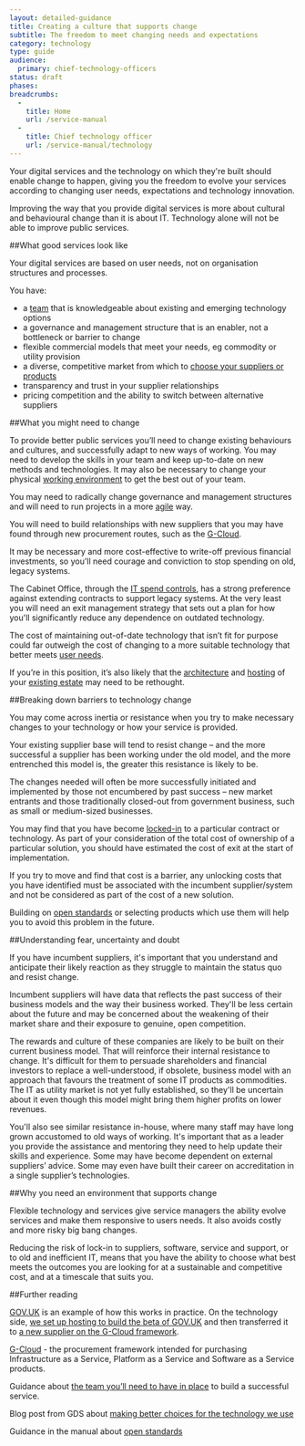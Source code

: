 ```yaml
---
layout: detailed-guidance
title: Creating a culture that supports change
subtitle: The freedom to meet changing needs and expectations
category: technology
type: guide
audience:
  primary: chief-technology-officers
status: draft
phases:
breadcrumbs:
  -
    title: Home
    url: /service-manual
  -
    title: Chief technology officer
    url: /service-manual/technology
---
```


Your digital services and the technology on which they're built should enable change to happen, giving you the freedom to evolve your services according to changing user needs, expectations and technology innovation.

Improving the way that you provide digital services is more about cultural and behavioural change than it is about IT. Technology alone will not be able to improve public services.

##What good services look like

Your digital services are based on user needs, not on organisation structures and processes.

You have:

* a [team](/service-manual/the-team) that is knowledgeable about existing and emerging technology options
* a governance and management structure that is an enabler, not a bottleneck or barrier to change
* flexible commercial models that meet your needs, eg commodity or utility provision
* a diverse, competitive market from which to [choose your suppliers or products](/service-manual/making-software/choosing-technology.html)
* transparency and trust in your supplier relationships
* pricing competition and the ability to switch between alternative suppliers

##What you might need to change

To provide better public services you’ll need to change existing behaviours and cultures, and successfully adapt to new ways of working. You may need to develop the skills in your team and keep up-to-date on new methods and technologies. It may also be necessary to change your physical [working environment](/service-manual/the-team/working-environment.html) to get the best out of your team.

You may need to radically change governance and management structures and will need to run projects in a more [agile](/service-manual/agile/index.html) way.

You will need to build relationships with new suppliers that you may have found through new procurement routes, such as the [G-Cloud](http://gcloud.civilservice.gov.uk/).

It may be necessary and more cost-effective to write-off previous financial investments, so you'll need courage and conviction to stop spending on old, legacy systems.

The Cabinet Office, through the [IT spend controls](/service-manual/technology/spending-controls.html), has a strong preference against extending contracts to support legacy systems. At the very least you will need an exit management strategy that sets out a plan for how you'll significantly reduce any dependence on outdated technology.

The cost of maintaining out-of-date technology that isn’t fit for purpose could far outweigh the cost of changing to a more suitable technology that better meets [user needs](/service-manual/user-centered-design/user-needs.html).

If you’re in this position, it’s also likely that the [architecture](/service-manual/technology/architecture.html) and [hosting](/service-manual/operations/hosting.html) of your [existing estate](/service-manual/technology/architecture.html#the-legacy-estate) may need to be rethought.

##Breaking down barriers to technology change

You may come across inertia or resistance when you try to make necessary changes to your technology or how your service is provided.

Your existing supplier base will tend to resist change – and the more successful a supplier has been working under the old model, and the more entrenched this model is, the greater this resistance is likely to be.

The changes needed will often be more successfully initiated and implemented by those not encumbered by past success – new market entrants and those traditionally closed-out from government business, such as small or medium-sized businesses.

You may find that you have become [locked-in](/service-manual/making-software/choosing-technology.html#lock-in) to a particular contract or technology. As part of your consideration of the total cost of ownership of a particular solution, you should have estimated the cost of exit at the start of implementation.

If you try to move and find that cost is a barrier, any unlocking costs that you have identified must be associated with the incumbent supplier/system and not be considered as part of the cost of a new solution.

Building on [open standards](/service-manual/making-software/open-standards-and-licensing.html) or selecting products which use them will help you to avoid this problem in the future.

##Understanding fear, uncertainty and doubt

If you have incumbent suppliers, it's important that you understand and anticipate their likely reaction as they struggle to maintain the status quo and resist change.

Incumbent suppliers will have data that reflects the past success of their business models and the way their business worked. They'll be less certain about the future and may be concerned about the weakening of their market share and their exposure to genuine, open competition.

The rewards and culture of these companies are likely to be built on their current business model. That will reinforce their internal resistance to change. It's difficult for them to persuade shareholders and financial investors to replace a well-understood, if obsolete, business model with an approach that favours the treatment of some IT products as commodities. The IT as utility market is not yet fully established, so they'll be uncertain about it even though this model might bring them higher profits on lower revenues.

You'll also see similar resistance in-house, where many staff may have long grown accustomed to old ways of working. It's important that as a leader you provide the assistance and mentoring they need to help update their skills and experience. Some may have become dependent on external suppliers’ advice. Some may even have built their career on accreditation in a single supplier’s technologies.

##Why you need an environment that supports change

Flexible technology and services give service managers the ability evolve services and make them responsive to users needs. It also avoids costly and more risky big bang changes.

Reducing the risk of lock-in to suppliers, software, service and support, or to old and inefficient IT, means that you have the ability to choose what best meets the outcomes you are looking for at a sustainable and competitive cost, and at a timescale that suits you.

##Further reading

[GOV.UK](https://gov.uk) is an example of how this works in practice. On the technology side, [we set up hosting to build the beta of GOV.UK](http://digital.cabinetoffice.gov.uk/2012/01/24/hosting-the-beta-of-gov-uk/) and then transferred it to [a new supplier on the G-Cloud framework](http://digital.cabinetoffice.gov.uk/2012/09/18/introducing-a-new-supplier-skyscape/).

[G-Cloud](http://gcloud.civilservice.gov.uk/) - the procurement framework intended for purchasing Infrastructure as a Service, Platform as a Service and Software as a Service products.

Guidance about [the team you’ll need to have in place](/service-manual/the-team) to build a successful service.

Blog post from GDS about [making better choices for the technology we use](http://digital.cabinetoffice.gov.uk/2013/03/26/better-tech-choices/)

Guidance in the manual about [open standards](/service-manual/making-software/open-standards-and-licensing.html)
